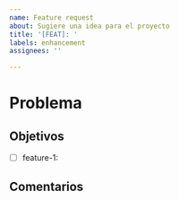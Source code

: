 ```yaml
---
name: Feature request
about: Sugiere una idea para el proyecto
title: '[FEAT]: '
labels: enhancement
assignees: ''

---
```


# Problema

## Objetivos

- [ ] feature-1: 

## Comentarios
